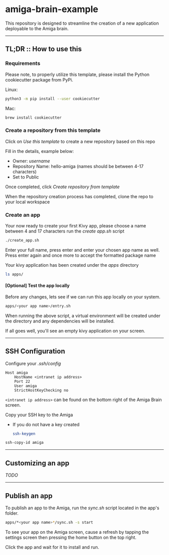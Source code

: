 # amiga-brain-example

This repository is designed to streamline the creation of a new application deployable to the Amiga brain.

---
## TL;DR :: How to use this

### Requirements

Please note, to properly utilize this template, please install the Python cookiecutter package from PyPi.

Linux:
```bash
python3 -m pip install --user cookiecutter
```

Mac:
```bash
brew install cookiecutter
```

### Create a repository from this template

Click on *Use this template* to create a new repository based on this repo

Fill in the details, example below:
* Owner: *username*
* Repository Name: hello-amiga (names should be between 4-17 characters)
* Set to Public

Once completed, click *Create repository from template*

When the repository creation process has completed, clone the repo to your local workspace

### Create an app

Your now ready to create your first Kivy app, please choose a name between 4 and 17 characters run the *create app.sh* script
```bash
./create_app.sh
```

Enter your full name, press enter and enter your chosen app name as well. Press enter again and once more to accept the formatted package name

Your kivy application has been created under the *apps* directory
```bash
ls apps/
```
#### [Optional] Test the app locally

Before any changes, lets see if we can run this app locally on your system.
```bash
apps/<your app name>/entry.sh
```

When running the above script, a virtual environment will be created under the *<application>* directory and any dependencies will be installed.

If all goes well, you'll see an empty kivy application on your screen.


---
## SSH Configuration

Configure your *.ssh/config*
```
Host amiga
    HostName <intranet ip address>
    Port 22
    User amiga
    StrictHostKeyChecking no
```

`<intranet ip address>` can be found on the bottom right of the Amiga Brain screen.

Copy your SSH key to the Amiga
* If you do not have a key created
    ```bash
    ssh-keygen
    ```
```bash
ssh-copy-id amiga
```

---
## Customizing an app
*TODO*

---
## Publish an app

To publish an app to the Amiga, run the *sync.sh* script located in the app's folder.
```bash
apps/*<your app name>*/sync.sh -s start
```

To see your app on the Amiga screen, cause a refresh by tapping the settings screen then pressing the home button on the top right.
    
Click the app and wait for it to install and run.
